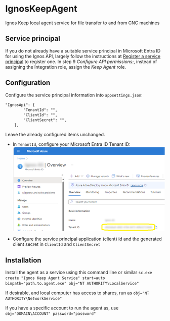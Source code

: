 # IgnosKeepAgent
Ignos Keep local agent service for file transfer to and from CNC machines

## Service principal
If you do not already have a suitable service principal in Microsoft Entra ID for using the Ignos API, largely follow the instructions at [Register a service principal](https://docs.ignos.io/docs/integration/register-service-principal) to register one. In step 9 _Configure API permissions:_, instead of assigning the Integration role, assign the _Keep Agent_ role.

## Configuration

Configure the service principal information into `appsettings.json`:
```
"IgnosApi": {
        "TenantId": "",
        "ClientId": "",
        "ClientSecret": "",
    },
```

Leave the already configured items unchanged.
- In `TenantId`, configure your Microsoft Entra ID Tenant ID:
![Tenant Id](images/tenantid.png)

- Configure the service principal application (client) id and the generated client secret in `ClientId` and `ClientSecret`


## Installation
Install the agent as a service using this command line or similar
`sc.exe create "Ignos Keep Agent Service" start=auto binpath="path.to.agent.exe" obj="NT AUTHORITY\LocalService"`

If desirable, and local computer has access to shares, run as `obj="NT AUTHORITY\NetworkService"`

If you have a specific account to run the agent as, use `obj="DOMAIN\ACCOUNT" password="password"`
